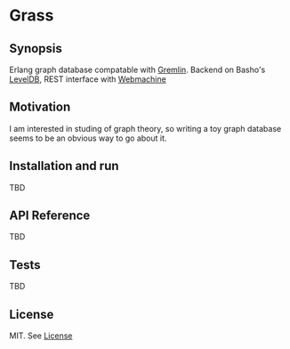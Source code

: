 Grass
======

## Synopsis

Erlang graph database compatable with [Gremlin](https://github.com/tinkerpop/gremlin/wiki). Backend on Basho's [LevelDB](https://github.com/basho/leveldb), REST interface with [Webmachine](https://github.com/basho/webmachine/wiki)

## Motivation

I am interested in studing of graph theory, so writing a toy graph database seems to be an obvious way to go about it.

## Installation and run

TBD

## API Reference

TBD

## Tests

TBD

## License

MIT. See [License](https://github.com/eiri/grass/blob/master/License "MIT License")
